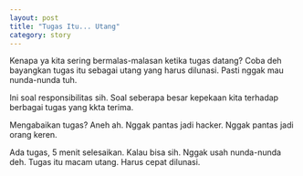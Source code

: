```yaml
---
layout: post
title: "Tugas Itu... Utang"
category: story
---
```


Kenapa ya kita sering bermalas-malasan ketika tugas datang? Coba deh bayangkan tugas itu sebagai utang yang harus dilunasi. Pasti nggak mau nunda-nunda tuh.

Ini soal responsibilitas sih. Soal seberapa besar kepekaan kita terhadap berbagai tugas yang kkta terima.

Mengabaikan tugas? Aneh ah. Nggak pantas jadi hacker. Nggak pantas jadi orang keren.

Ada tugas, 5 menit selesaikan. Kalau bisa sih. Nggak usah nunda-nunda deh. Tugas itu macam utang. Harus cepat dilunasi.